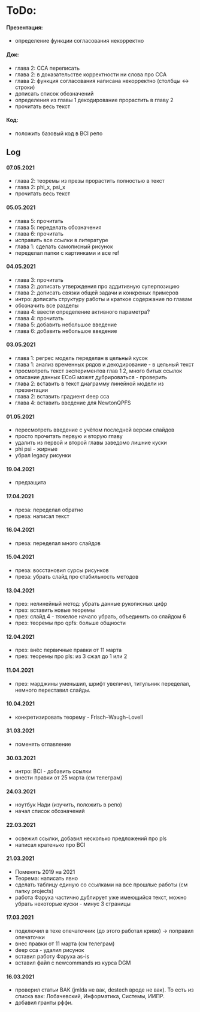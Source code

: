  # ToDo:

#### Презентация:
- определение функции согласования некорректно

#### Док:
- глава 2: CCA переписать
- глава 2: в доказательстве корректности ни слова про CCA
- глава 2: функция согласования написана некорректно (столбцы <-> строки)
- дописать список обозначений
- определения из главы 1 декодирование прорастить в главу 2
- прочитать весь текст

#### Код:
- положить базовый код в BCI репо

## Log

#### 07.05.2021
- глава 2: теоремы из презы прорастить полностью в текст
- глава 2: phi_x, psi_x
- прочитать весь текст

#### 05.05.2021
- глава 5: прочитать
- глава 5: переделать обозначения
- глава 6: прочитать
- исправить все ссылки в литературе
- глава 1: сделать самописный рисунок
- переделал папки с картинками и все ref

#### 04.05.2021
- глава 3: прочитать
- глава 2: дописать утверждения про аддитивную суперпозицию
- глава 2: дописать связки общей задачи и конкреных примеров
- интро: дописать структуру работы и краткое содержание по главам
- обозначить все разделы
- глава 4: ввести определение активного параметра?
- глава 4: прочитать
- глава 5: добавить небольшое введение
- глава 6: добавить небольшое введение

#### 03.05.2021
- глава 1: регрес модель переделан в цельный кусок
- глава 1: анализ временных рядов и декодирование - в цельный текст
- просмотреть текст экспериментов глав 1 2, много битых ссылок
- описание данных ECoG может дубрироваться - проверить
- глава 2: вставить в текст диаграмму линейной модели из презентации
- глава 2: вставить градиент deep cca
- глава 4: вставить введение для NewtonQPFS

#### 01.05.2021
- пересмотреть введение с учётом последней версии слайдов
- просто прочитать первую и вторую главу
- удалить из первой и второй главы заведомо лишние куски
- phi psi - жирные
- убрал legacy рисунки

#### 19.04.2021
- предзащита

#### 17.04.2021
- преза: переделал обратно
- преза: написал текст

#### 16.04.2021
- преза: переделал много слайдов

#### 15.04.2021
- преза: восстановил сурсы рисунков
- преза: убрать слайд про стабильность методов

#### 13.04.2021
- през: нелинейный метод: убрать данные рукописных цифр
- през: вставить новые теоремы
- през: слайд 4 - тяжелое начало убрать, объединить со слайдом 6
- през: теоремы про qpfs: больше общности

#### 12.04.2021
- през: внёс первичные правки от 11 марта
- през: теоремы про pls: из 3 сжал до 1 или 2

#### 11.04.2021
- през: марджины уменьшил, шрифт увеличил, титульник переделал, немного переставил слайды.

#### 10.04.2021
- конкретизировать теорему - Frisch–Waugh–Lovell

#### 31.03.2021
- поменять оглавление

#### 30.03.2021
- интро: BCI - добавить ссылки
- внести правки от 25 марта (см телеграм)

#### 24.03.2021
- ноутбук Нади (изучить, положить в репо)
- начал список обозначений

#### 22.03.2021
- освежил ссылки, добавил несколько предложений про pls
- написал кратенько про BCI 

#### 21.03.2021
- Поменять 2019 на 2021
- Теорема: написать явно
- сделать таблицу единую со ссылками на все прошлые работы (см папку projects)
- работа Фаруха частично дублирует уже имеющийся текст, можно убрать некоторые куски - минус 3 страницы

#### 17.03.2021
 - подключил в техе опечаточник (до этого работал криво) -> поправил опечаточки
 - внес правки от 11 марта (см телеграм)
 - deep cca - удалил рисунок
 - вставил работу Фаруха as-is
 - вставил файл с newcommands из курса DGM

#### 16.03.2021
 - проверил статьи ВАК (jmlda не вак, destech вроде не вак). То есть из списка вак: Лобачевский, Информатика, Системы, ИИПР.
 - добавил гранты рффи.
